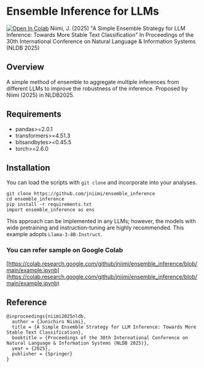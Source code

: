 # Ensemble Inference for LLMs
[![Open In Colab](https://colab.research.google.com/assets/colab-badge.svg)](https://colab.research.google.com/github/jniimi/ensemble_inference/blob/main/example.ipynb)
Niimi, J. (2025) "A Simple Ensemble Strategy for LLM Inference: Towards More Stable Text Classification" In Proceedings of the 30th International Conference on Natural Language & Information Systems (NLDB 2025)

## Overview
A simple method of ensemble to aggregate multiple inferences from different LLMs to improve the robustness of the inference. Proposed by Niimi (2025) in NLDB2025.

## Requirements
- pandas>=2.0.1
- transformers>=4.51.3
- bitsandbytes>=0.45.5
- torch>=2.6.0

## Installation
You can load the scripts with `git clone` and incorporate into your analyses. 
```
git clone https://github.com/jniimi/ensemble_inference
cd ensemble_inference
pip install -r requirements.txt
import ensemble_inference as ens
```
This approach can be implemented in any LLMs; however, the models with wide pretraining and instruction-tuning are highly recommended. This example adopts `Llama-3-8B-Instruct`.

### You can refer sample on Google Colab
[https://colab.research.google.com/github/jniimi/ensemble_inference/blob/main/example.ipynb](https://colab.research.google.com/github/jniimi/ensemble_inference/blob/main/example.ipynb)

## Reference
```
@inproceedings{niimi2025nldb,
  author = {Junichiro Niimi},
  title = {A Simple Ensemble Strategy for LLM Inference: Towards More Stable Text Classification},
  booktitle = {Proceedings of the 30th International Conference on Natural Language & Information Systems (NLDB 2025)},
  year = {2025},
  publisher = {Springer}
}
```
